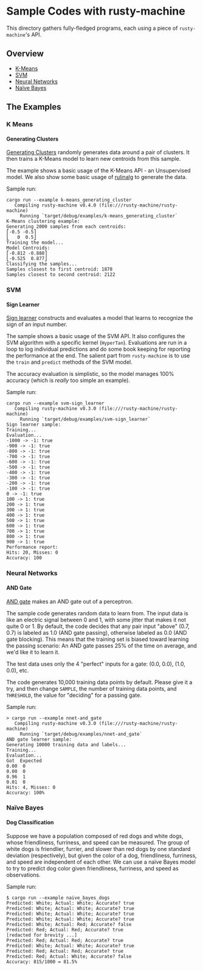 Sample Codes with rusty-machine
===============================

This directory gathers fully-fledged programs, each using a piece of
`rusty-machine`'s API.

## Overview

* [K-Means](#k-means)
* [SVM](#svm)
* [Neural Networks](#neural-networks)
* [Naïve Bayes](#naïve-bayes)

## The Examples

### K Means

#### Generating Clusters

[Generating Clusters](k-means_generating_clusters.rs) randomly generates data around a pair of clusters.
It then trains a K-Means model to learn new centroids from this sample.

The example shows a basic usage of the K-Means API - an Unsupervised model. We also show some basic usage
of [rulinalg](https://github.com/AtheMathmo/rulinalg) to generate the data.

Sample run:

```
cargo run --example k-means_generating_cluster
   Compiling rusty-machine v0.4.0 (file:///rusty-machine/rusty-machine)
     Running `target/debug/examples/k-means_generating_cluster`
K-Means clustering example:
Generating 2000 samples from each centroids:
⎡-0.5 -0.5⎤
⎣   0  0.5⎦
Training the model...
Model Centroids:
⎡-0.812 -0.888⎤
⎣-0.525  0.877⎦
Classifying the samples...
Samples closest to first centroid: 1878
Samples closest to second centroid: 2122
```

### SVM

#### Sign Learner

[Sign learner](svm-sign_learner.rs) constructs and evaluates a model that learns to recognize the sign of an input number.

The sample shows a basic usage of the SVM API. It also configures the SVM algorithm with a specific kernel (`HyperTan`).
Evaluations are run in a loop to log individual predictions and do some book keeping for reporting the performance at the end.
The salient part from `rusty-machine` is to use the `train` and `predict` methods of the SVM model.

The accuracy evaluation is simplistic, so the model manages 100% accuracy (which is *really* too simple an example).

Sample run:

```
cargo run --example svm-sign_learner
   Compiling rusty-machine v0.3.0 (file:///rusty-machine/rusty-machine)
     Running `target/debug/examples/svm-sign_learner`
Sign learner sample:
Training...
Evaluation...
-1000 -> -1: true
-900 -> -1: true
-800 -> -1: true
-700 -> -1: true
-600 -> -1: true
-500 -> -1: true
-400 -> -1: true
-300 -> -1: true
-200 -> -1: true
-100 -> -1: true
0 -> -1: true
100 -> 1: true
200 -> 1: true
300 -> 1: true
400 -> 1: true
500 -> 1: true
600 -> 1: true
700 -> 1: true
800 -> 1: true
900 -> 1: true
Performance report:
Hits: 20, Misses: 0
Accuracy: 100
```

### Neural Networks

#### AND Gate

[AND gate](nnet-and_gate.rs) makes an AND gate out of a perceptron.

The sample code generates random data to learn from.
The input data is like an electric signal between 0 and 1, with some jitter that makes it not quite 0 or 1.
By default, the code decides that any pair input "above"
(0.7, 0.7) is labeled as 1.0 (AND gate passing), otherwise labeled as 0.0 (AND gate blocking).
This means that the training set is biased toward learning the passing scenario: An AND gate passes
25% of the time on average, and we'd like it to learn it.

The test data uses only the 4 "perfect" inputs for a gate: (0.0, 0.0), (1.0, 0.0), etc.

The code generates 10,000 training data points by default. Please give it a try, and then change `SAMPLE`,
the number of training data points, and `THRESHOLD`, the value for "deciding" for a passing gate.

Sample run:

```
> cargo run --example nnet-and_gate
   Compiling rusty-machine v0.3.0 (file:///rusty-machine/rusty-machine)
     Running `target/debug/examples/nnet-and_gate`
AND gate learner sample:
Generating 10000 training data and labels...
Training...
Evaluation...
Got  Expected
0.00  0
0.00  0
0.96  1
0.01  0
Hits: 4, Misses: 0
Accuracy: 100%
```

### Naïve Bayes

#### Dog Classification

Suppose we have a population composed of red dogs and white dogs, whose friendliness, furriness, and speed can be measured. The group of white dogs is friendlier, furrier, and slower than red dogs by one standard deviation (respectively), but given the color of a dog, friendliness, furriness, and speed are independent of each other. We can use a naïve Bayes model to try to predict dog color given friendliness, furriness, and speed as observations.

Sample run:

```
$ cargo run --example naive_bayes_dogs
Predicted: White; Actual: White; Accurate? true
Predicted: White; Actual: White; Accurate? true
Predicted: White; Actual: White; Accurate? true
Predicted: White; Actual: White; Accurate? true
Predicted: White; Actual: Red; Accurate? false
Predicted: Red; Actual: Red; Accurate? true
[redacted for brevity ...]
Predicted: Red; Actual: Red; Accurate? true
Predicted: White; Actual: White; Accurate? true
Predicted: Red; Actual: Red; Accurate? true
Predicted: Red; Actual: White; Accurate? false
Accuracy: 815/1000 = 81.5%
```
